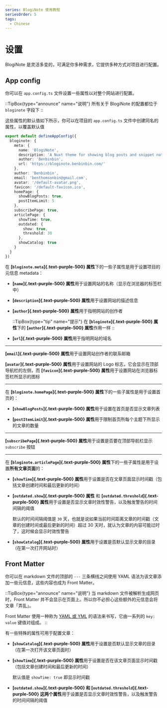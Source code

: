 ```yaml
---
series: BlogiNote 使用教程
seriesOrder: 5
tags:
  - Chinese
---
```


# 设置

BlogiNote 是灵活多变的，可满足你多种需求，它提供多种方式对项目进行配置。

## App config
你可以在 `app.config.ts` 文件设置一些属性以对整个网站进行配置。

::TipBox{type="announce" name="说明"}
所有关于 BlogiNote 的配置都位于 `bloginote` 字段下
::

这些属性的默认值如下所示，你可以在项目的 `app.config.ts` 文件中创建同名的属性，以覆盖默认值

```ts [app.config.ts]
export default defineAppConfig({
  bloginote: {
    meta: {
      name: 'BlogiNote',
      description: 'A Nuxt theme for showing blog posts and snippet notes with flexible layouts and multiple optimizations.',
      author: 'Benbinbin',
      url: 'https://bloginote.benbinbin.com/'
    },
    author: 'Benbinbin',
    email: 'benthomsonbin@gmail.com',
    avatar: '/default-avatar.png',
    favicon: '/default-favicon.ico',
    homePage: {
      showBlogPosts: true,
      postItemLimit: 5
    },
    subscribePage: true,
    articlePage: {
      showTime: true,
      outdated: {
        show: true,
        threshold: 30
      },
      showCatalog: true
    }
  }
})
```

在 **[`bloginote.meta`]{.text-purple-500} 属性**下的一些子属性是用于设置项目的元信息 metadata：

* **[`name`]{.text-purple-500} 属性**用于设置网站的名称（显示在浏览器的标签栏中）

* **[`description`]{.text-purple-500} 属性**用于设置网站的描述信息

* **[`author`]{.text-purple-500} 属性**用于指明网站的创作者

  ::TipBox{type="tip" name="提示"}
  在 **[`bloginote`]{.text-purple-500} 属性**下的 **[`author`]{.text-purple-500} 属性**作用一样
  ::

* **[`url`]{.text-purple-500} 属性**用于指明网站的域名

---

**[`email`]{.text-purple-500} 属性**用于设置网站创作者的联系邮箱

**[`avatar`]{.text-purple-500} 属性**用于设置网站的 Logo 标志，它会显示在顶部导航栏的左侧，而 **[`favicon`]{.text-purple-500} 属性**用于设置网站在浏览器标签栏所显示的图标

---

在 **[`bloginote.homePage`]{.text-purple-500} 属性**下的一些子属性是用于设置首页的：

* **[`showBlogPosts`]{.text-purple-500} 属性**用于设置在首页是否显示文章列表

* **[`postItemLimit`]{.text-purple-500} 属性**用于限制首页所每个主题下所显示的文章的数量

---

**[`subscribePage`]{.text-purple-500} 属性**用于设置是否要在顶部导航栏显示 `subscribe` 按钮

---

在 **[`bloginote.articlePage`]{.text-purple-500} 属性**下的一些子属性是用于设置**所有文章页面**的：

* **[`showTime`]{.text-purple-500} 属性**用于设置是否在文章页面显示时间戳（包括文章创建时间和最后更新的时间）

* **[`outdated.show`]{.text-purple-500} 属性** 和 **[`outdated.threshold`]{.text-purple-500} 属性**用于设置是否显示文章时效性警告，以及触发警告的时间间隔的阈值

    默认的时间间隔阈值是 `30` 天，也就是说如果当前时间距离文章的时间戳（文章的创建时间或最后更新的时间）超过 30 天时，就认为文章的内容可能过时了，这时候会显示时效性警告

* **[`showCatalog`]{.text-purple-500} 属性**用于设置是否默认显示文章的目录（在第一次打开网站时）

## Front Matter

你可以在 markdown 文件的顶部的 `---` 三条横线之间使用 YAML 语法为该文章添加一些元信息，这些内容也成为 Front Matter。

::TipBox{type="announce" name="说明"}
当 markdown 文件被解析生成网页时，Front Matter 并不会显示在页面上。所以你不必担心这些额外的元信息会将文章「弄乱」。

Front Matter 使用一种称为 [YAML 或 YML](https://yaml.org/) 的语法来书写，它由一系列的 `key: value` 键值对组成。
::

有一些特殊的属性可用于配置文章：

* **[`showCatalog`]{.text-purple-500} 属性**用于设置是否默认显示文章的目录（在第一次打开该文章页面时）

* **[`showTime`]{.text-purple-500} 属性**用于设置是否在该文章页面显示时间戳（包括文章创建时间和最后更新的时间）

    默认值是 `showTime: true` 即显示时间戳

* **[`outdated.show`]{.text-purple-500} 和 [`outdated.threshold`]{.text-purple-500} 这两个属性**用于设置是否显示文章时效性警告，以及触发警告的时间间隔的阈值